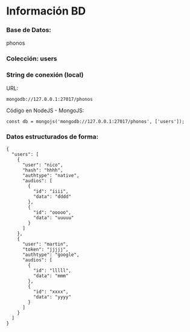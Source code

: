 # Información BD
### Base de Datos:
phonos
### Colección: users
### String de conexión (local)
URL: 
```
mongodb://127.0.0.1:27017/phonos
```
Código en NodeJS - MongoJS:
```
const db = mongojs('mongodb://127.0.0.1:27017/phonos', ['users']);
```
### Datos estructurados de forma:
```
{
  "users": [
    {
      "user": "nico",
      "hash": "hhhh",
      "authtype": "native",
      "audios": [
        {
          "id": "iiii",
          "data": "dddd"
        },
        {
          "id": "ooooo",
          "data": "uuuuu"
        }
      ]
    },
    {
      "user": "martin",
      "token": "jjjjj",
      "authtype": "google",
      "audios": [
        {
          "id": "lllll",
          "data": "mmm"
        },
        {
          "id": "xxxx",
          "data": "yyyy"
        }
      ]
    }
  ]
}
```